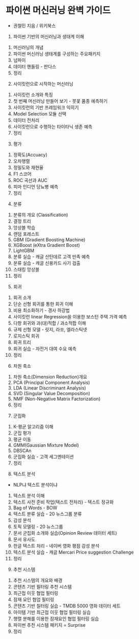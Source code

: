 # 파이썬 머신러닝 완벽 가이드
- 권철민 지음 / 위키북스

1. 파이썬 기반의 머신러닝과 생태계 이해
 1) 머신러닝의 개념
 2) 파이썬 머신러닝 생태계를 구성하는 주요패키지
 3) 넘파이
 4) 데이터 핸들링 - 판다스
 5) 정리
 
2. 사이킷런으로 시작하는 머신러닝
 1) 사이킷런 소개와 특징
 2) 첫 번째 머신러닝 만들어 보기 - 붓꽃 품종 예측하기
 3) 사이킷런의 기반 프레임워크 익히기
 4) Model Selection 모듈 선택
 5) 데이터 전처리
 6) 사이킷런으로 수행하는 타이타닉 생존 예측
 7) 정리 
 
3. 평가
 1) 정확도(Accuacy)
 2) 오차행렬
 3) 정밀도와 재현율
 4) F1 스코어
 5) ROC 곡선과 AUC
 6) 피마 인디언 당뇨병 예측
 7) 정리
 
4. 분류
 1) 분류의 개요 (Classification)
 2) 결정 트리
 3) 앙상블 학습
 4) 랜덤 포레스트
 5) GBM (Gradient Boosting Machine)
 6) XGBoost (eXtra Gradient Boost)
 7) LightGBM
 8) 분류 실습 - 캐글 산탄데르 고객 만족 예측
 9) 분류 실습 - 캐글 신용카드 사기 검출
 10) 스태킹 앙상블
 11) 정리
 
 5. 회귀 
  1) 회귀 소개
  2) 단순 선형 회귀를 통한 회귀 이해
  3) 비용 최소화하기 - 경사 하강법
  4) 사이킷런 linear Regression을 이용한 보스턴 주택 가격 예측
  5) 다항 회귀와 과(대)적합 / 과소적합 이해
  6) 규제 선형 모델 - 릿지, 라쏘, 엘라스틱넷
  7) 로지스틱 회귀
  8) 회귀 트리
  9) 회귀 실습 - 자전거 대여 수요 예측
  11) 정리
  
 6. 차원 축소
  1) 차원 축소(Dimension Reduction)개요
  2) PCA (Principal Component Analysis)
  3) LDA (Linear Discriminant Analysis)
  4) SVD (Singular Value Decomposition)
  5) NMF (Non-Negative Matrix Factorization)
  6) 정리
  
 7. 군집화
  1) K-평균 알고리즘 이해
  2) 군집 평가
  3) 평균 이동
  4) GMM(Gaussian Mixture Model)
  5) DBSCAn
  6) 군집화 실습 - 고객 세그멘테이션
  7) 정리
  
 8. 텍스트 분석 
  - NLP냐 텍스트 분석이냐
  1) 텍스트 분석 이해
  2) 텍스트 사전 준비 작업(텍스트 전처리) - 텍스트 정규화
  3) Bag of Words - BOW
  4) 텍스트 분류 실습 - 20 뉴스그룹 분류
  5) 감성 분석
  6) 토픽 모델링 - 20 뉴스그룹
  7) 문서 군집화 소개와 실습(Opinion Review 데이터 세트)
  8) 문서 유사도
  9) 한글 텍스트 처리 - 네이버 영화 평점 감성 분석
  10) 텍스트 분석 실습 - 캐글 Mercari Price suggestion Challenge
  11) 정리
  
 9. 추천 시스템
  1) 추천 시스템의 개요와 배경
  2) 콘텐츠 기반 필터링 추천 시스템
  3) 최근접 이웃 협업 필터링
  4) 잠재 요인 협업 필터링
  5) 콘텐츠 기반 칠터링 실습 - TMDB 5000 영화 데이터 세트
  6) 아이템 기반 최근접 이웃 협업 필터링 실습
  7) 행렬 분해를 이용한 잠재요인 협업 필터링 실습
  8) 파이썬 추천 시스템 패키지 = Surprise
  9) 정리
